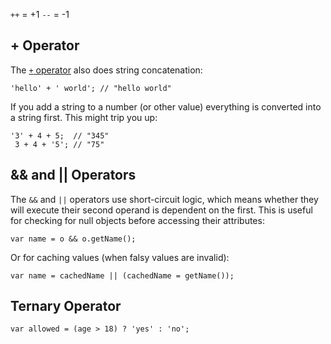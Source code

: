 `++`  = +1
`--`  = -1

## + Operator
The [`+` operator](https://developer.mozilla.org/en-US/docs/Web/JavaScript/Reference/Operators#addition) also does string concatenation:
```
'hello' + ' world'; // "hello world"
```

If you add a string to a number (or other value) everything is converted into a string first. This might trip you up:

```
'3' + 4 + 5;  // "345"
 3 + 4 + '5'; // "75"
```

## && and || Operators
The `&&` and `||` operators use short-circuit logic, which means whether they will execute their second operand is dependent on the first. This is useful for checking for null objects before accessing their attributes:
```
var name = o && o.getName();
```

Or for caching values (when falsy values are invalid):

```
var name = cachedName || (cachedName = getName());
```

## Ternary Operator

```
var allowed = (age > 18) ? 'yes' : 'no';
```



